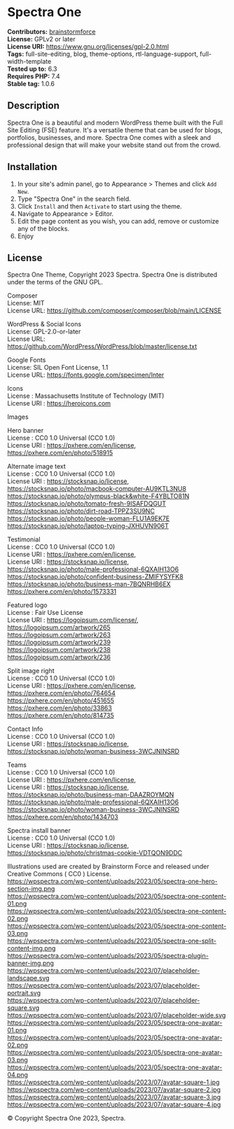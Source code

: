 # Spectra One #
**Contributors:** [brainstormforce](https://profiles.wordpress.org/brainstormforce/)  
**License:** GPLv2 or later  
**License URI:** https://www.gnu.org/licenses/gpl-2.0.html  
**Tags:** full-site-editing, blog, theme-options, rtl-language-support, full-width-template  
**Tested up to:** 6.3  
**Requires PHP:** 7.4  
**Stable tag:** 1.0.6  

## Description ##

Spectra One is a beautiful and modern WordPress theme built with the Full Site Editing (FSE) feature. It's a versatile theme that can be used for blogs, portfolios, businesses, and more. Spectra One comes with a sleek and professional design that will make your website stand out from the crowd.


## Installation ##

1. In your site's admin panel, go to Appearance > Themes and click `Add New`.
2. Type "Spectra One" in the search field.
3. Click `Install` and then `Activate` to start using the theme.
4. Navigate to Appearance > Editor.
5. Edit the page content as you wish, you can add, remove or customize any of the blocks.
6. Enjoy

## License ##
Spectra One Theme, Copyright 2023 Spectra. Spectra One is distributed under the terms of the GNU GPL.

Composer  
License: MIT  
License URL: https://github.com/composer/composer/blob/main/LICENSE  

WordPress & Social Icons  
License: GPL-2.0-or-later  
License URL: https://github.com/WordPress/WordPress/blob/master/license.txt  

Google Fonts  
License: SIL Open Font License, 1.1  
License URL: https://fonts.google.com/specimen/Inter  

Icons  
License : Massachusetts Institute of Technology (MIT)   
License URI : https://heroicons.com  


Images

Hero banner  
License : CC0 1.0 Universal (CC0 1.0)  
License URI : https://pxhere.com/en/license,  
https://pxhere.com/en/photo/518915 

Alternate image text  
License : CC0 1.0 Universal (CC0 1.0)  
License URI : https://stocksnap.io/license,  
https://stocksnap.io/photo/macbook-computer-AU9KTL3NU8  
https://stocksnap.io/photo/olympus-black&white-F4YBLTO81N  
https://stocksnap.io/photo/tomato-fresh-9ISAFDQGUT  
https://stocksnap.io/photo/dirt-road-TPPZ3SU9NC  
https://stocksnap.io/photo/people-woman-FLU1A9EK7E  
https://stocksnap.io/photo/laptop-typing-JXHUVN906T  

Testimonial  
License : CC0 1.0 Universal (CC0 1.0)  
License URI : https://pxhere.com/en/license,  
License URI : https://stocksnap.io/license,  
https://stocksnap.io/photo/male-professional-6QXAIH13O6  
https://stocksnap.io/photo/confident-business-ZMIFYSYFK8  
https://stocksnap.io/photo/business-man-7BQNRHB6EX  
​​https://pxhere.com/en/photo/1573331  

Featured logo  
License : Fair Use License  
License URI : https://logoipsum.com/license/,  
https://logoipsum.com/artwork/265  
https://logoipsum.com/artwork/263  
https://logoipsum.com/artwork/239  
https://logoipsum.com/artwork/238  
https://logoipsum.com/artwork/236  

Split image right  
License : CC0 1.0 Universal (CC0 1.0)  
License URI : https://pxhere.com/en/license,  
https://pxhere.com/en/photo/764654  
https://pxhere.com/en/photo/451655  
https://pxhere.com/en/photo/33863  
https://pxhere.com/en/photo/814735  

Contact Info  
License : CC0 1.0 Universal (CC0 1.0)  
License URI : https://stocksnap.io/license,  
https://stocksnap.io/photo/woman-business-3WCJNINSRD  

Teams  
License : CC0 1.0 Universal (CC0 1.0)  
License URI : https://pxhere.com/en/license,  
License URI : https://stocksnap.io/license,  
https://stocksnap.io/photo/business-man-DAAZROYMQN  
https://stocksnap.io/photo/male-professional-6QXAIH13O6  
https://stocksnap.io/photo/woman-business-3WCJNINSRD  
https://pxhere.com/en/photo/1434703  

Spectra install banner  
License : CC0 1.0 Universal (CC0 1.0)  
License URI : https://stocksnap.io/license,  
https://stocksnap.io/photo/christmas-cookie-VDTQON9DDC  


Illustrations used are created by Brainstorm Force and released under Creative Commons ( CC0 ) License.  
https://wpspectra.com/wp-content/uploads/2023/05/spectra-one-hero-section-img.png  
https://wpspectra.com/wp-content/uploads/2023/05/spectra-one-content-01.png  
https://wpspectra.com/wp-content/uploads/2023/05/spectra-one-content-02.png  
https://wpspectra.com/wp-content/uploads/2023/05/spectra-one-content-03.png  
https://wpspectra.com/wp-content/uploads/2023/05/spectra-one-split-content-img.png  
https://wpspectra.com/wp-content/uploads/2023/05/spectra-plugin-banner-img.png  
https://wpspectra.com/wp-content/uploads/2023/07/placeholder-landscape.svg  
https://wpspectra.com/wp-content/uploads/2023/07/placeholder-portrait.svg  
https://wpspectra.com/wp-content/uploads/2023/07/placeholder-square.svg  
https://wpspectra.com/wp-content/uploads/2023/07/placeholder-wide.svg  
https://wpspectra.com/wp-content/uploads/2023/05/spectra-one-avatar-01.png  
https://wpspectra.com/wp-content/uploads/2023/05/spectra-one-avatar-02.png  
https://wpspectra.com/wp-content/uploads/2023/05/spectra-one-avatar-03.png  
https://wpspectra.com/wp-content/uploads/2023/05/spectra-one-avatar-04.png  
https://wpspectra.com/wp-content/uploads/2023/07/avatar-square-1.jpg  
https://wpspectra.com/wp-content/uploads/2023/07/avatar-square-2.jpg  
https://wpspectra.com/wp-content/uploads/2023/07/avatar-square-3.jpg  
https://wpspectra.com/wp-content/uploads/2023/07/avatar-square-4.jpg  


© Copyright Spectra One 2023, Spectra.